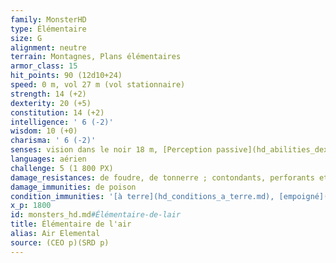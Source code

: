 ```yaml
---
family: MonsterHD
type: Élémentaire
size: G
alignment: neutre
terrain: Montagnes, Plans élémentaires
armor_class: 15
hit_points: 90 (12d10+24)
speed: 0 m, vol 27 m (vol stationnaire)
strength: 14 (+2)
dexterity: 20 (+5)
constitution: 14 (+2)
intelligence: ' 6 (-2)'
wisdom: 10 (+0)
charisma: ' 6 (-2)'
senses: vision dans le noir 18 m, [Perception passive](hd_abilities_dexterity_perception_passive.md) 10
languages: aérien
challenge: 5 (1 800 PX)
damage_resistances: de foudre, de tonnerre ; contondants, perforants et tranchants infligés par des attaques non-magiques
damage_immunities: de poison
condition_immunities: '[à terre](hd_conditions_a_terre.md), [empoigné](hd_conditions_empoigne.md), [empoisonné](hd_conditions_empoisonne.md), [entravé](hd_conditions_entrave.md), [épuisé](hd_conditions_fatigue_et_epuisement.md), [inconscient](hd_conditions_inconscient.md), [paralysé](hd_conditions_paralyse.md) et [pétrifié](hd_conditions_petrifie.md)'
x_p: 1800
id: monsters_hd.md#Élémentaire-de-lair
title: Élémentaire de l'air
alias: Air Elemental
source: (CEO p)(SRD p)
---
```


